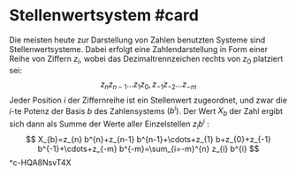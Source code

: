 # Stellenwertsystem #card 
Die meisten heute zur Darstellung von Zahlen benutzten Systeme sind Stellenwertsysteme. Dabei erfolgt eine Zahlendarstellung in Form einer Reihe von Ziffern $z_{i}$, wobei das Dezimaltrennzeichen rechts von $z_{0}$ platziert sei:
$$
z_{n} z_{n-1} \ldots z_{1} z_{0}, z_{-1} z_{-2} \ldots z_{-m}
$$
Jeder Position $i$ der Ziffernreihe ist ein Stellenwert zugeordnet, und zwar die $i$-te Potenz der Basis $b$ des Zahlensystems $\left(b^{i}\right)$.
Der Wert $X_{b}$ der Zahl ergibt sich dann als Summe der Werte aller Einzelstellen $z_{i} b^{i}$ :
$$
X_{b}=z_{n} b^{n}+z_{n-1} b^{n-1}+\cdots+z_{1} b+z_{0}+z_{-1} b^{-1}+\cdots+z_{-m} b^{-m}=\sum_{i=-m}^{n} z_{i} b^{i}
$$
^c-HQA8NsvT4X
